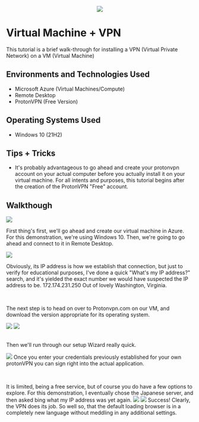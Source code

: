 <p align="center">
<img src="https://i.postimg.cc/BvThz3h9/Screenshot-2023-11-15-000000.png"/>
</p>

<h1>Virtual Machine + VPN</h1>
This tutorial is a brief walk-through for installing a VPN (Virtual Private Network) on a VM (Virtual Machine)<br />

<h2>Environments and Technologies Used</h2>

- Microsoft Azure (Virtual Machines/Compute)
- Remote Desktop
- ProtonVPN (Free Version)

<h2>Operating Systems Used </h2>

- Windows 10</b> (21H2)

<h2>Tips + Tricks</h2>

- It's probably advantageous to go ahead and create your protonvpn account on your actual computer before you actually install it on your virtual machine. For all intents and purposes, this tutorial begins after the creation of the ProtonVPN "Free" account.

<h2>Walkthough</h2>

<p>
<img src="https://i.postimg.cc/QxG7n7WP/Screenshot-2023-11-14-230815.png"/>
</p>
<p>
  
First thing's first, we'll go ahead and create our virtual machine in Azure. For this demonstration, we're using Windows 10. Then, we're going to go ahead and connect to it in Remote Desktop.
</p>
  
<p>
<img src="https://i.postimg.cc/qBCnLwgy/Screenshot-2023-11-14-231434.png"/>
</p>
<p>
Obviously, its IP address is how we establish that connection, but just to verify for educational purposes, I've done a quick "What's my IP address?" search, and it's yielded the exact number we would have suspected the IP address to be. 172.174.231.250 Out of lovely Washington, Virginia.
</p>
<br />

<p>
The next step is to head on over to Protonvpn.com on our VM, and download the version appropriate for its operating system.
</p>
<p>
<img src="https://i.postimg.cc/tTs68tk0/Screenshot-2023-11-14-232815.png"/> <img src="https://i.postimg.cc/4N6cC363/Screenshot-2023-11-14-233001.png"/>
</p>
<br />
Then we'll run through our setup Wizard really quick.


<p>
<img src="https://i.postimg.cc/rsWYGfVV/Screenshot-2023-11-15-003351.png"/>
Once you enter your credentials previously established for your own protonVPN you can sign right into the actual application.
</p>
<br />

<p>It is limited, being a free service, but of course you do have a few options to explore. For this demonstration, I eventually chose the Japanese server, and then asked bing what my IP address was yet again.
  <img src="https://i.postimg.cc/sxShgjbw/Screenshot-2023-11-14-234933.png"/>
  <img src="https://i.postimg.cc/4xX9XTPQ/Screenshot-2023-11-14-235038.png"/>
  Success! Clearly, the VPN does its job. So well so, that the default loading browser is in a completely new language without meddling in any additional settings.
</p>
